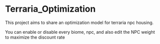 # Terraria_Optimization

This project aims to share an optimization model for terraria npc housing.

You can enable or disable every biome, npc, and also edit the NPC weight to maximize the discount rate